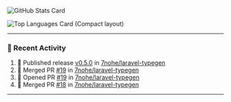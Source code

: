 ![GitHub Stats Card](https://github-readme-stats.vercel.app/api?username=7nohe&count_private=true&theme=react)

![Top Languages Card (Compact layout)](https://github-readme-stats.vercel.app/api/top-langs/?username=7nohe&layout=compact&theme=react)

---

### :koala: Recent Activity

<!--START_SECTION:activity-->
1. 🚀 Published release [v0.5.0](https://github.com/7nohe/laravel-typegen/releases/tag/v0.5.0) in [7nohe/laravel-typegen](https://github.com/7nohe/laravel-typegen)
2. 🎉 Merged PR [#19](https://github.com/7nohe/laravel-typegen/pull/19) in [7nohe/laravel-typegen](https://github.com/7nohe/laravel-typegen)
3. 💪 Opened PR [#19](https://github.com/7nohe/laravel-typegen/pull/19) in [7nohe/laravel-typegen](https://github.com/7nohe/laravel-typegen)
4. 🎉 Merged PR [#18](https://github.com/7nohe/laravel-typegen/pull/18) in [7nohe/laravel-typegen](https://github.com/7nohe/laravel-typegen)
<!--END_SECTION:activity-->

---
